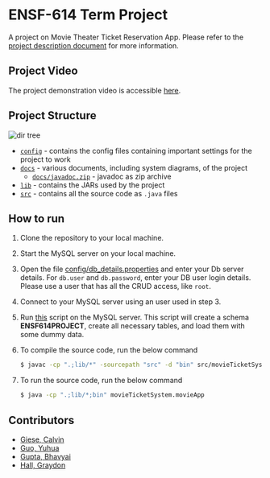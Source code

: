 # ENSF-614 Term Project

A project on Movie Theater Ticket Reservation App. Please refer to the [project description document](docs/Project_Description.pdf) for more information.

## Project Video

The project demonstration video is accessible [here](https://youtu.be/ou1qK7hEPi4).

## Project Structure

![dir tree](images/structure.png)

- [`config`](config) - contains the config files containing important settings for the project to work
- [`docs`](docs) - various documents, including system diagrams, of the project
  - [`docs/javadoc.zip`](docs/javadoc.zip) - javadoc as zip archive
- [`lib`](lib) - contains the JARs used by the project
- [`src`](src) - contains all the source code as `.java` files

## How to run

1. Clone the repository to your local machine.

2. Start the MySQL server on your local machine.

3. Open the file [config/db_details.properties](config/db_details.properties) and enter your Db server details. For `db.user` and `db.password`, enter your DB user login details. Please use a user that has all the CRUD access, like `root`.

4. Connect to your MySQL server using an user used in step 3.

5. Run [this](ENSF614_Project_Database.sql) script on the MySQL server. This script will create a schema **ENSF614PROJECT**, create all necessary tables, and load them with some dummy data.

6. To compile the source code, run the below command

   ```bash
   $ javac -cp ".;lib/*" -sourcepath "src" -d "bin" src/movieTicketSystem/*java src/movieTicketSystem/controller/*java src/movieTicketSystem/model/*java src/movieTicketSystem/view/*java
   ```

7. To run the source code, run the below command
   ```bash
   $ java -cp ".;lib/*;bin" movieTicketSystem.movieApp
   ```

## Contributors

- [Giese, Calvin](https://github.com/calvingiese)
- [Guo, Yuhua](https://github.com/davedaveisguo)
- [Gupta, Bhavyai](https://github.com/zbhavyai)
- [Hall, Graydon ](https://github.com/GraydonHall42)
